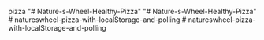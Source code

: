 pizza
"# Nature-s-Wheel-Healthy-Pizza" 
"# Nature-s-Wheel-Healthy-Pizza" 
#   n a t u r e s w h e e l - p i z z a - w i t h - l o c a l S t o r a g e - a n d - p o l l i n g  
 #   n a t u r e s w h e e l - p i z z a - w i t h - l o c a l S t o r a g e - a n d - p o l l i n g  
 